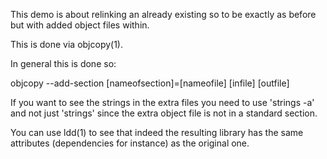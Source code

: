 This demo is about relinking an already existing so to be exactly as before
but with added object files within.

This is done via objcopy(1).

In general this is done so:

objcopy --add-section [nameofsection]=[nameofile] [infile] [outfile]

If you want to see the strings in the extra files you need to use 'strings -a'
and not just 'strings' since the extra object file is not in a standard section.

You can use ldd(1) to see that indeed the resulting library has the same attributes
(dependencies for instance) as the original one.
